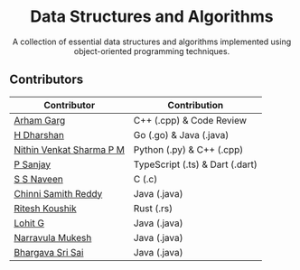 <h1 align="center">Data Structures and Algorithms</h1>

<p align="center">A collection of essential data structures and algorithms implemented using object-oriented programming techniques.</p>

## **Contributors**

| **Contributor**                                            | **Contribution**               |
| ---------------------------------------------------------- | ------------------------------ |
| [Arham Garg](https://github.com/arhamgarg)                 | C++ (.cpp) & Code Review       |
| [H Dharshan](https://github.com/Dharshan2208)              | Go (.go) & Java (.java)        |
| [Nithin Venkat Sharma P M](https://github.com/Nithin0306)  | Python (.py) & C++ (.cpp)      |
| [P Sanjay](https://github.com/JestiferHarold)              | TypeScript (.ts) & Dart (.dart)|
| [S S Naveen](https://github.com/Naveen77qwerty)            | C (.c)                         |
| [Chinni Samith Reddy](https://github.com/samithreddychinni)| Java (.java)                   |
| [Ritesh Koushik](https://github.com/IAmRiteshKoushik)      | Rust (.rs)                     |
| [Lohit G](https://github.com/codedbyloki)                  | Java (.java)                   |
| [Narravula Mukesh](https://github.com/mukesh1352)          | Java (.java)                   |
| [Bhargava Sri Sai](https://github.com/Bhargi777)           | Java (.java)                   |
